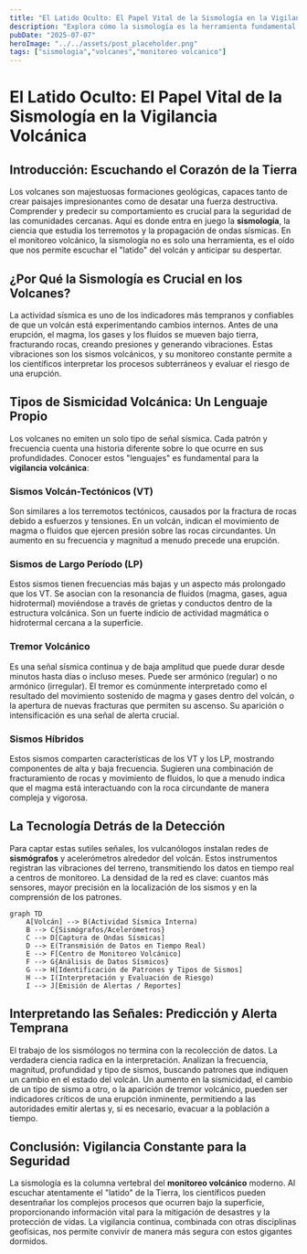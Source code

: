 ```yaml
---
title: "El Latido Oculto: El Papel Vital de la Sismología en la Vigilancia Volcánica"
description: "Explora cómo la sismología es la herramienta fundamental para predecir y entender el comportamiento de los volcanes, detectando las señales sísmicas que anuncian su actividad interna."
pubDate: "2025-07-07"
heroImage: "../../assets/post_placeholder.png"
tags: ["sismologia","volcanes","monitoreo volcanico"]
---
```



# El Latido Oculto: El Papel Vital de la Sismología en la Vigilancia Volcánica

## Introducción: Escuchando el Corazón de la Tierra

Los volcanes son majestuosas formaciones geológicas, capaces tanto de crear paisajes impresionantes como de desatar una fuerza destructiva. Comprender y predecir su comportamiento es crucial para la seguridad de las comunidades cercanas. Aquí es donde entra en juego la **sismología**, la ciencia que estudia los terremotos y la propagación de ondas sísmicas. En el monitoreo volcánico, la sismología no es solo una herramienta, es el oído que nos permite escuchar el "latido" del volcán y anticipar su despertar.

## ¿Por Qué la Sismología es Crucial en los Volcanes?

La actividad sísmica es uno de los indicadores más tempranos y confiables de que un volcán está experimentando cambios internos. Antes de una erupción, el magma, los gases y los fluidos se mueven bajo tierra, fracturando rocas, creando presiones y generando vibraciones. Estas vibraciones son los sismos volcánicos, y su monitoreo constante permite a los científicos interpretar los procesos subterráneos y evaluar el riesgo de una erupción.

## Tipos de Sismicidad Volcánica: Un Lenguaje Propio

Los volcanes no emiten un solo tipo de señal sísmica. Cada patrón y frecuencia cuenta una historia diferente sobre lo que ocurre en sus profundidades. Conocer estos "lenguajes" es fundamental para la **vigilancia volcánica**:

### Sismos Volcán-Tectónicos (VT)

Son similares a los terremotos tectónicos, causados por la fractura de rocas debido a esfuerzos y tensiones. En un volcán, indican el movimiento de magma o fluidos que ejercen presión sobre las rocas circundantes. Un aumento en su frecuencia y magnitud a menudo precede una erupción.

### Sismos de Largo Período (LP)

Estos sismos tienen frecuencias más bajas y un aspecto más prolongado que los VT. Se asocian con la resonancia de fluidos (magma, gases, agua hidrotermal) moviéndose a través de grietas y conductos dentro de la estructura volcánica. Son un fuerte indicio de actividad magmática o hidrotermal cercana a la superficie.

### Tremor Volcánico

Es una señal sísmica continua y de baja amplitud que puede durar desde minutos hasta días o incluso meses. Puede ser armónico (regular) o no armónico (irregular). El tremor es comúnmente interpretado como el resultado del movimiento sostenido de magma y gases dentro del volcán, o la apertura de nuevas fracturas que permiten su ascenso. Su aparición o intensificación es una señal de alerta crucial.

### Sismos Híbridos

Estos sismos comparten características de los VT y los LP, mostrando componentes de alta y baja frecuencia. Sugieren una combinación de fracturamiento de rocas y movimiento de fluidos, lo que a menudo indica que el magma está interactuando con la roca circundante de manera compleja y vigorosa.

## La Tecnología Detrás de la Detección

Para captar estas sutiles señales, los vulcanólogos instalan redes de **sismógrafos** y acelerómetros alrededor del volcán. Estos instrumentos registran las vibraciones del terreno, transmitiendo los datos en tiempo real a centros de monitoreo. La densidad de la red es clave: cuantos más sensores, mayor precisión en la localización de los sismos y en la comprensión de los patrones.

```mermaid
graph TD
    A[Volcán] --> B(Actividad Sísmica Interna)
    B --> C{Sismógrafos/Acelerómetros}
    C --> D[Captura de Ondas Sísmicas]
    D --> E(Transmisión de Datos en Tiempo Real)
    E --> F[Centro de Monitoreo Volcánico]
    F --> G{Análisis de Datos Sísmicos}
    G --> H[Identificación de Patrones y Tipos de Sismos]
    H --> I(Interpretación y Evaluación de Riesgo)
    I --> J[Emisión de Alertas / Reportes]
```

## Interpretando las Señales: Predicción y Alerta Temprana

El trabajo de los sismólogos no termina con la recolección de datos. La verdadera ciencia radica en la interpretación. Analizan la frecuencia, magnitud, profundidad y tipo de sismos, buscando patrones que indiquen un cambio en el estado del volcán. Un aumento en la sismicidad, el cambio de un tipo de sismo a otro, o la aparición de tremor volcánico, pueden ser indicadores críticos de una erupción inminente, permitiendo a las autoridades emitir alertas y, si es necesario, evacuar a la población a tiempo.

## Conclusión: Vigilancia Constante para la Seguridad

La sismología es la columna vertebral del **monitoreo volcánico** moderno. Al escuchar atentamente el "latido" de la Tierra, los científicos pueden desentrañar los complejos procesos que ocurren bajo la superficie, proporcionando información vital para la mitigación de desastres y la protección de vidas. La vigilancia continua, combinada con otras disciplinas geofísicas, nos permite convivir de manera más segura con estos gigantes dormidos.
